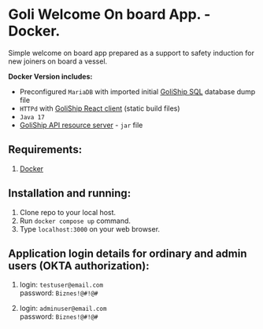 # Goli Welcome On board App. - Docker.

Simple welcome on board app prepared as a support to safety induction for new joiners on board a vessel. 

**Docker Version includes:**
- Preconfigured `MariaDB` with imported initial [GoliShip SQL](https://github.com/devgitt82/GoliShip-SQL) database dump file
- `HTTPd` with [GoliShip React client](https://github.com/devgitt82/GoliShip-React) (static build files)
- `Java 17`
- [GoliShip API resource server](https://github.com/devgitt82/GoliShip-SpringBoot) - `jar` file

**Requirements:**
---

1. [Docker](https://docs.docker.com/get-docker/) 
   
**Installation and running:**
---

1. Clone repo to your local host.
2. Run `docker compose up` command.
3. Type `localhost:3000` on your web browser.

**Application login details for ordinary and admin users (OKTA authorization):**
---

1. login: `testuser@email.com`<br>
   password: `Biznes!@#!@#`

2. login: `adminuser@email.com`<br>
   password: `Biznes!@#!@#`
   

